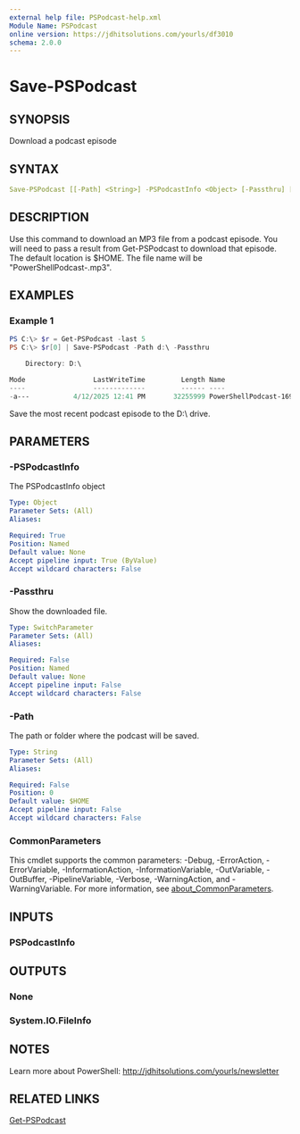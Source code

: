 ```yaml
---
external help file: PSPodcast-help.xml
Module Name: PSPodcast
online version: https://jdhitsolutions.com/yourls/df3010
schema: 2.0.0
---
```


# Save-PSPodcast

## SYNOPSIS

Download a podcast episode

## SYNTAX

```yaml
Save-PSPodcast [[-Path] <String>] -PSPodcastInfo <Object> [-Passthru] [<CommonParameters>]
```

## DESCRIPTION

Use this command to download an MP3 file from a podcast episode. You will need to pass a result from Get-PSPodcast to download that episode. The default location is $HOME. The file name will be "PowerShellPodcast-<episode number>.mp3".

## EXAMPLES

### Example 1

```powershell
PS C:\> $r = Get-PSPodcast -last 5
PS C:\> $r[0] | Save-PSPodcast -Path d:\ -Passthru

    Directory: D:\

Mode                 LastWriteTime         Length Name
----                 -------------         ------ ----
-a---           4/12/2025 12:41 PM       32255999 PowerShellPodcast-169.mp3
```

Save the most recent podcast episode to the D:\ drive.

## PARAMETERS

### -PSPodcastInfo

The PSPodcastInfo object

```yaml
Type: Object
Parameter Sets: (All)
Aliases:

Required: True
Position: Named
Default value: None
Accept pipeline input: True (ByValue)
Accept wildcard characters: False
```

### -Passthru

Show the downloaded file.

```yaml
Type: SwitchParameter
Parameter Sets: (All)
Aliases:

Required: False
Position: Named
Default value: None
Accept pipeline input: False
Accept wildcard characters: False
```

### -Path

The path or folder where the podcast will be saved.

```yaml
Type: String
Parameter Sets: (All)
Aliases:

Required: False
Position: 0
Default value: $HOME
Accept pipeline input: False
Accept wildcard characters: False
```

### CommonParameters

This cmdlet supports the common parameters: -Debug, -ErrorAction, -ErrorVariable, -InformationAction, -InformationVariable, -OutVariable, -OutBuffer, -PipelineVariable, -Verbose, -WarningAction, and -WarningVariable. For more information, see [about_CommonParameters](http://go.microsoft.com/fwlink/?LinkID=113216).

## INPUTS

### PSPodcastInfo

## OUTPUTS

### None

### System.IO.FileInfo

## NOTES

Learn more about PowerShell: http://jdhitsolutions.com/yourls/newsletter

## RELATED LINKS

[Get-PSPodcast](Get-PSPodcast.md)
